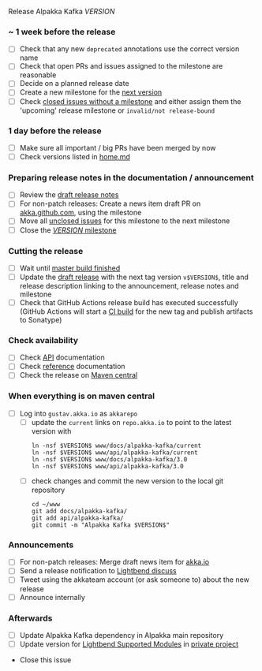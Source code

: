 Release Alpakka Kafka $VERSION$

<!--
# Release Train Issue Template for Alpakka Kafka

(Liberally copied and adopted from Scala itself https://github.com/scala/scala-dev/blob/b11cd2e4a4431de7867db6b39362bea8fa6650e7/notes/releases/template.md)

For every Alpakka Kafka release, make a copy of this file named after the release, and expand the variables.
Ideally replacing variables could become a script you can run on your local machine.

Variables to be expanded in this template:
- $VERSION$=???

Key links:
  - akka/alpakka-kafka milestone: https://github.com/akka/alpakka-kafka/milestone/?
-->
### ~ 1 week before the release

- [ ] Check that any new `deprecated` annotations use the correct version name
- [ ] Check that open PRs and issues assigned to the milestone are reasonable
- [ ] Decide on a planned release date
- [ ] Create a new milestone for the [next version](https://github.com/akka/alpakka-kafka/milestones)
- [ ] Check [closed issues without a milestone](https://github.com/akka/alpakka-kafka/issues?utf8=%E2%9C%93&q=is%3Aissue%20is%3Aclosed%20no%3Amilestone) and either assign them the 'upcoming' release milestone or `invalid/not release-bound`

### 1 day before the release

- [ ] Make sure all important / big PRs have been merged by now
- [ ] Check versions listed in [home.md](https://github.com/akka/alpakka-kafka/blob/master/docs/src/main/paradox/home.md)

### Preparing release notes in the documentation / announcement

- [ ] Review the [draft release notes](https://github.com/akka/alpakka-kafka/releases)
- [ ] For non-patch releases: Create a news item draft PR on [akka.github.com](https://github.com/akka/akka.github.com), using the milestone
- [ ] Move all [unclosed issues](https://github.com/akka/alpakka-kafka/issues?q=is%3Aopen+is%3Aissue+milestone%3A$VERSION$) for this milestone to the next milestone
- [ ] Close the [$VERSION$ milestone](https://github.com/akka/alpakka-kafka/milestones?direction=asc&sort=due_date)

### Cutting the release

- [ ] Wait until [master build finished](https://github.com/akka/alpakka-kafka/actions?query=branch%3Amaster)
- [ ] Update the [draft release](https://github.com/akka/alpakka-kafka/releases) with the next tag version `v$VERSION$`, title and release description linking to the announcement, release notes and milestone
- [ ] Check that GitHub Actions release build has executed successfully (GitHub Actions will start a [CI build](https://github.com/akka/alpakka-kafka/actions) for the new tag and publish artifacts to Sonatype)

### Check availability
- [ ] Check [API](https://doc.akka.io/api/alpakka-kafka/$VERSION$/) documentation
- [ ] Check [reference](https://doc.akka.io/docs/alpakka-kafka/$VERSION$/) documentation
- [ ] Check the release on [Maven central](https://repo1.maven.org/maven2/com/typesafe/akka/akka-stream-kafka_2.13/$VERSION$/)

### When everything is on maven central
- [ ] Log into `gustav.akka.io` as `akkarepo`
  - [ ] update the `current` links on `repo.akka.io` to point to the latest version with
     ```
     ln -nsf $VERSION$ www/docs/alpakka-kafka/current
     ln -nsf $VERSION$ www/api/alpakka-kafka/current
     ln -nsf $VERSION$ www/docs/alpakka-kafka/3.0
     ln -nsf $VERSION$ www/api/alpakka-kafka/3.0
     ```
  - [ ] check changes and commit the new version to the local git repository
     ```
     cd ~/www
     git add docs/alpakka-kafka/
     git add api/alpakka-kafka/
     git commit -m "Alpakka Kafka $VERSION$"
     ```
     
### Announcements
- [ ] For non-patch releases: Merge draft news item for [akka.io](https://github.com/akka/akka.github.com)
- [ ] Send a release notification to [Lightbend discuss](https://discuss.akka.io)
- [ ] Tweet using the akkateam account (or ask someone to) about the new release
- [ ] Announce internally

### Afterwards
- [ ] Update Alpakka Kafka dependency in Alpakka main repository
- [ ] Update version for [Lightbend Supported Modules](https://developer.lightbend.com/docs/lightbend-platform/introduction/getting-help/build-dependencies.html#_alpakka_kafka) in [private project](https://github.com/lightbend/lightbend-platform-docs/blob/master/docs/modules/getting-help/examples/build.sbt)
- Close this issue
